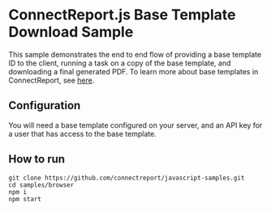 # ConnectReport.js Base Template Download Sample
This sample demonstrates the end to end flow of providing a base template ID to the client, running a task on a copy of the base template, and downloading a final generated PDF. To learn more about base templates in ConnectReport, see [here](https://connectreport.com/support/shared-template-access-using-base-templates/). 

## Configuration
You will need a base template configured on your server, and an API key for a user that has access to the base template. 

## How to run
```
git clone https://github.com/connectreport/javascript-samples.git
cd samples/browser
npm i 
npm start
```